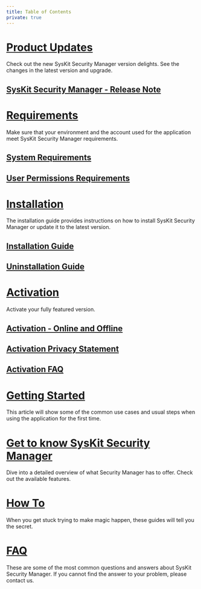 ```yaml
---
title: Table of Contents
private: true
---
```


# [Product Updates](product-updates.md)
Check out the new SysKit Security Manager version delights. See the changes in the latest version and upgrade. 
## [SysKit Security Manager - Release Note](syskit-security-manager-1-release-note.md)
# [Requirements](requirements)
Make sure that your environment and the account used for the application meet SysKit Security Manager requirements.
## [System Requirements](system-requirements.md)
## [User Permissions Requirements](user-permissions-requirements.md)
# [Installation](installation)
The installation guide provides instructions on how to install SysKit Security Manager or update it to the latest version.
## [Installation Guide](installation-guide.md)
## [Uninstallation Guide](uninstallation-guide.md)
# [Activation](activation)
Activate your fully featured version.
## [Activation - Online and Offline](online-offline-activation.md)
## [Activation Privacy Statement](activation-privacy-statement.md)
## [Activation FAQ](activation-faq.md)
# [Getting Started](getting-started)
This article will show some of the common use cases and usual steps when using the application for the first time.
## [](index.md)
# [Get to know SysKit Security Manager](get-to-know-security-manager.md)
Dive into a detailed overview of what Security Manager has to offer. Check out the available features. 
# [How To](how-to.md)
When you get stuck trying to make magic happen, these guides will tell you the secret. 
# [FAQ](faq.md)
These are some of the most common questions and answers about SysKit Security Manager. If you cannot find the answer to your problem, please contact us.

